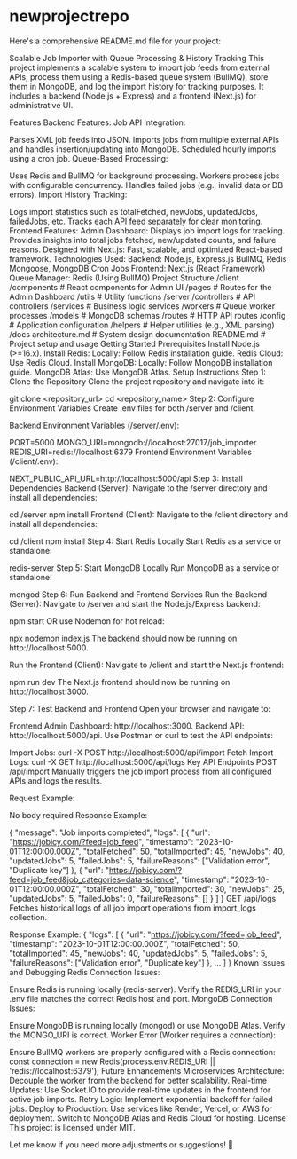 ﻿# newprojectrepo
Here's a comprehensive README.md file for your project:

Scalable Job Importer with Queue Processing & History Tracking
This project implements a scalable system to import job feeds from external APIs, process them using a Redis-based queue system (BullMQ), store them in MongoDB, and log the import history for tracking purposes. It includes a backend (Node.js + Express) and a frontend (Next.js) for administrative UI.

Features
Backend Features:
Job API Integration:

Parses XML job feeds into JSON.
Imports jobs from multiple external APIs and handles insertion/updating into MongoDB.
Scheduled hourly imports using a cron job.
Queue-Based Processing:

Uses Redis and BullMQ for background processing.
Workers process jobs with configurable concurrency.
Handles failed jobs (e.g., invalid data or DB errors).
Import History Tracking:

Logs import statistics such as totalFetched, newJobs, updatedJobs, failedJobs, etc.
Tracks each API feed separately for clear monitoring.
Frontend Features:
Admin Dashboard:
Displays job import logs for tracking.
Provides insights into total jobs fetched, new/updated counts, and failure reasons.
Designed with Next.js:
Fast, scalable, and optimized React-based framework.
Technologies Used:
Backend:
Node.js, Express.js
BullMQ, Redis
Mongoose, MongoDB
Cron Jobs
Frontend:
Next.js (React Framework)
Queue Manager:
Redis (Using BullMQ)
Project Structure
/client
    /components        # React components for Admin UI
    /pages             # Routes for the Admin Dashboard
    /utils             # Utility functions
/server
    /controllers       # API controllers
    /services          # Business logic services
    /workers           # Queue worker processes
    /models            # MongoDB schemas
    /routes            # HTTP API routes
    /config            # Application configuration
    /helpers           # Helper utilities (e.g., XML parsing)
/docs
    architecture.md    # System design documentation
README.md             # Project setup and usage
Getting Started
Prerequisites
Install Node.js (>=16.x).
Install Redis:
Locally: Follow Redis installation guide.
Redis Cloud: Use Redis Cloud.
Install MongoDB:
Locally: Follow MongoDB installation guide.
MongoDB Atlas: Use MongoDB Atlas.
Setup Instructions
Step 1: Clone the Repository
Clone the project repository and navigate into it:

git clone <repository_url>
cd <repository_name>
Step 2: Configure Environment Variables
Create .env files for both /server and /client.

Backend Environment Variables (/server/.env):

PORT=5000
MONGO_URI=mongodb://localhost:27017/job_importer
REDIS_URI=redis://localhost:6379
Frontend Environment Variables (/client/.env):

NEXT_PUBLIC_API_URL=http://localhost:5000/api
Step 3: Install Dependencies
Backend (Server):
Navigate to the /server directory and install all dependencies:

cd /server
npm install
Frontend (Client):
Navigate to the /client directory and install all dependencies:

cd /client
npm install
Step 4: Start Redis Locally
Start Redis as a service or standalone:

redis-server
Step 5: Start MongoDB Locally
Run MongoDB as a service or standalone:

mongod
Step 6: Run Backend and Frontend Services
Run the Backend (Server):
Navigate to /server and start the Node.js/Express backend:

npm start
OR use Nodemon for hot reload:

npx nodemon index.js
The backend should now be running on http://localhost:5000.

Run the Frontend (Client):
Navigate to /client and start the Next.js frontend:

npm run dev
The Next.js frontend should now be running on http://localhost:3000.

Step 7: Test Backend and Frontend
Open your browser and navigate to:

Frontend Admin Dashboard: http://localhost:3000.
Backend API: http://localhost:5000/api.
Use Postman or curl to test the API endpoints:

Import Jobs:
curl -X POST http://localhost:5000/api/import
Fetch Import Logs:
curl -X GET http://localhost:5000/api/logs
Key API Endpoints
POST /api/import
Manually triggers the job import process from all configured APIs and logs the results.

Request Example:

No body required
Response Example:

{
  "message": "Job imports completed",
  "logs": [
    {
      "url": "https://jobicy.com/?feed=job_feed",
      "timestamp": "2023-10-01T12:00:00.000Z",
      "totalFetched": 50,
      "totalImported": 45,
      "newJobs": 40,
      "updatedJobs": 5,
      "failedJobs": 5,
      "failureReasons": ["Validation error", "Duplicate key"]
    },
    {
      "url": "https://jobicy.com/?feed=job_feed&job_categories=data-science",
      "timestamp": "2023-10-01T12:00:00.000Z",
      "totalFetched": 30,
      "totalImported": 30,
      "newJobs": 25,
      "updatedJobs": 5,
      "failedJobs": 0,
      "failureReasons": []
    }
  ]
}
GET /api/logs
Fetches historical logs of all job import operations from import_logs collection.

Response Example:
{
  "logs": [
    {
      "url": "https://jobicy.com/?feed=job_feed",
      "timestamp": "2023-10-01T12:00:00.000Z",
      "totalFetched": 50,
      "totalImported": 45,
      "newJobs": 40,
      "updatedJobs": 5,
      "failedJobs": 5,
      "failureReasons": ["Validation error", "Duplicate key"]
    },
    ...
  ]
}
Known Issues and Debugging
Redis Connection Issues:

Ensure Redis is running locally (redis-server).
Verify the REDIS_URI in your .env file matches the correct Redis host and port.
MongoDB Connection Issues:

Ensure MongoDB is running locally (mongod) or use MongoDB Atlas.
Verify the MONGO_URI is correct.
Worker Error (Worker requires a connection):

Ensure BullMQ workers are properly configured with a Redis connection:
const connection = new Redis(process.env.REDIS_URI || 'redis://localhost:6379');
Future Enhancements
Microservices Architecture:
Decouple the worker from the backend for better scalability.
Real-time Updates:
Use Socket.IO to provide real-time updates in the frontend for active job imports.
Retry Logic:
Implement exponential backoff for failed jobs.
Deploy to Production:
Use services like Render, Vercel, or AWS for deployment.
Switch to MongoDB Atlas and Redis Cloud for hosting.
License
This project is licensed under MIT.

Let me know if you need more adjustments or suggestions! 🚀
